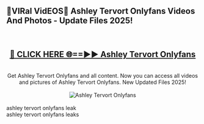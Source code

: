 <h2>🔴VIRal VidEOS🔴 Ashley Tervort Onlyfans Videos And Photos - Update Files 2025!</h2>
<br>
<div align="center">
<h2><a href="https://virallinks.top/odZfE0" rel="nofollow">🔴 CLICK HERE 🌐==►► Ashley Tervort Onlyfans</a></h2>
<br>
Get Ashley Tervort Onlyfans and all content. Now you can access all videos and pictures of Ashley Tervort Onlyfans. New Updated Files 2025!
<br>
<br>
<a href="https://virallinks.top/odZfE0" rel="nofollow" data-target="animated-image.originalLink"><img src="https://i.imgur.com/dJHk4Zq.gif)" alt="Ashley Tervort Onlyfans" style="max-width: 100%; display: inline-block;" data-target="animated-image.originalImage"></a>
</div>
<br>
ashley tervort onlyfans leak<br>
ashley tervort onlyfans leaks